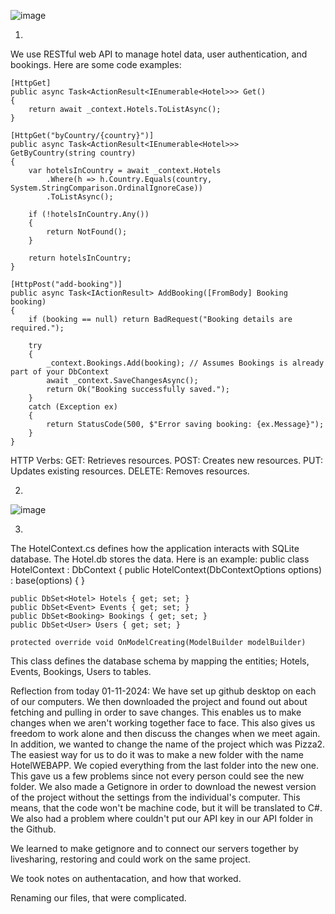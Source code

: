 ![image](https://github.com/user-attachments/assets/97e97808-b787-4722-8062-27c1e3dcd1e2) 

1)

We use RESTful web API to manage hotel data, user authentication, and bookings. Here are some code examples:

    [HttpGet]
    public async Task<ActionResult<IEnumerable<Hotel>>> Get()
    {
        return await _context.Hotels.ToListAsync();
    }

    [HttpGet("byCountry/{country}")]
    public async Task<ActionResult<IEnumerable<Hotel>>> GetByCountry(string country)
    {
        var hotelsInCountry = await _context.Hotels
            .Where(h => h.Country.Equals(country, System.StringComparison.OrdinalIgnoreCase))
            .ToListAsync();

        if (!hotelsInCountry.Any())
        {
            return NotFound();
        }

        return hotelsInCountry;
    }

    [HttpPost("add-booking")]
    public async Task<IActionResult> AddBooking([FromBody] Booking booking)
    {
        if (booking == null) return BadRequest("Booking details are required.");

        try
        {
            _context.Bookings.Add(booking); // Assumes Bookings is already part of your DbContext
            await _context.SaveChangesAsync();
            return Ok("Booking successfully saved.");
        }
        catch (Exception ex)
        {
            return StatusCode(500, $"Error saving booking: {ex.Message}");
        }
    }

HTTP Verbs:
GET: Retrieves resources.
POST: Creates new resources.
PUT: Updates existing resources.
DELETE: Removes resources.


2)
![image](https://github.com/user-attachments/assets/d0611629-4755-402f-8ce0-4cac26083a76)


3)

The HotelContext.cs defines how the application interacts with SQLite database. The Hotel.db stores the data.
Here is an example:
public class HotelContext : DbContext
{
    public HotelContext(DbContextOptions<HotelContext> options) : base(options) { }

    public DbSet<Hotel> Hotels { get; set; }
    public DbSet<Event> Events { get; set; }
    public DbSet<Booking> Bookings { get; set; }
    public DbSet<User> Users { get; set; }

    protected override void OnModelCreating(ModelBuilder modelBuilder)

  This class defines the database schema by mapping the entities; Hotels, Events, Bookings, Users to tables.




   
Reflection from today 01-11-2024:
We have set up github desktop on each of our computers. We then downloaded the project and found out about fetching and pulling in order to save changes. This enables us to make changes when we aren't working together face to face. This also gives us freedom to work alone and then discuss the changes when we meet again. 
In addition, we wanted to change the name of the project which was Pizza2. The easiest way for us to do it was to make a new folder with the name HotelWEBAPP. We copied everything from the last folder into the new one. This gave us a few problems since not every person could see the new folder. 
We also made a Getignore in order to download the newest version of the project without the settings from the individual's computer. This means, that the code won't be machine code, but it will be translated to C#. 
We also had a problem where couldn't put our API key in our API folder in the Github.

We learned to make getignore and to connect our servers together by livesharing, restoring and could work on the same project. 

We took notes on authentacation, and how that worked.

Renaming our files, that were complicated.

